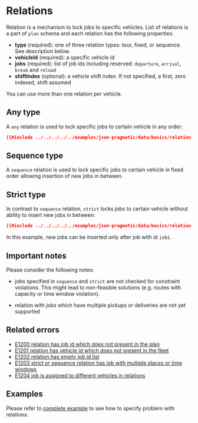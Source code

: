 # Relations

Relation is a mechanism to lock jobs to specific vehicles. List of relations is a part of `plan` schema and each relation
has the following properties:

- **type** (required): one of three relation types: tour, fixed, or sequence. See description below.
- **vehicleId** (required): a specific vehicle id
- **jobs** (required): list of job ids including reserved: `departure`, `arrival`, `break` and `reload`
- **shiftIndex** (optional): a vehicle shift index. If not specified, a first, zero indexed, shift assumed

You can use more than one relation per vehicle.


## Any type

A `any` relation is used to lock specific jobs to certain vehicle in any order:

```json
{{#include ../../../../../examples/json-pragmatic/data/basics/relation-any.basic.problem.json:82:89}}
```


## Sequence type

A `sequence` relation is used to lock specific jobs to certain vehicle in fixed order allowing insertion of new jobs in
between.


## Strict type

In contrast to `sequence` relation, `strict` locks jobs to certain vehicle without ability to insert new jobs in between:

```json
{{#include ../../../../../examples/json-pragmatic/data/basics/relation-strict.basic.problem.json:82:89}}
```

In this example, new jobs can be inserted only after job with id `job1`.


## Important notes

Please consider the following notes:

* jobs specified in `sequence` and `strict` are not checked for constraint violations. This might lead to
non-feasible solutions (e.g. routes with capacity or time window violation).

* relation with jobs which have multiple pickups or deliveries are not yet supported


## Related errors

* [E1200 relation has job id which does not present in the plan](../errors/index.md#e1200)
* [E1201 relation has vehicle id which does not present in the fleet](../errors/index.md#e1201)
* [E1202 relation has empty job id list](../errors/index.md#e1202)
* [E1203 strict or sequence relation has job with multiple places or time windows](../errors/index.md#e1203)
* [E1204 job is assigned to different vehicles in relations](../errors/index.md#e1204)


## Examples

Please refer to [complete example](../../../examples/pragmatic/basics/relations.md) to see how to specify problem with relations.
